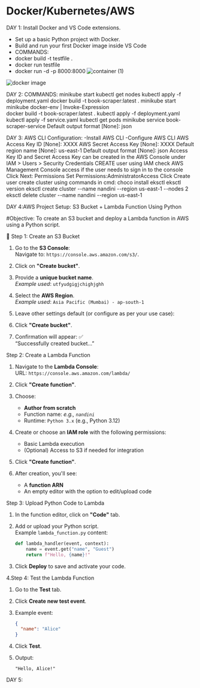 # Docker/Kubernetes/AWS
DAY 1:
Install Docker and VS Code extensions.
- Set up a basic Python project with Docker.
- Build and run your first Docker image inside VS Code
- COMMANDS:
- docker build -t testfile .
- docker run testfile
- docker run -d -p 8000:8000
![container (1)](https://github.com/user-attachments/assets/3b9b5b49-417f-484a-9f89-53cb34a58040)







![docker image](https://github.com/user-attachments/assets/d25e5b5c-78a2-4f94-ae41-e55ac2158965)



DAY 2:
COMMANDS:
minikube start
kubectl get nodes
kubectl apply -f deployment.yaml
docker build -t book-scraper:latest .
minikube start
minikube docker-env | Invoke-Expression  
docker build -t book-scraper:latest .
kubectl apply -f deployment.yaml
kubectl apply -f service.yaml
kubectl get pods
minikube service book-scraper-service 
Default output format [None]: json



DAY 3:
AWS CLI Configuration:
-Install AWS CLI
-Configure AWS CLI
AWS Access Key ID [None]: XXXX
AWS Secret Access Key [None]: XXXX
Default region name [None]:  us-east-1
Default output format [None]: json
Access Key ID and Secret Access Key can be created in the AWS Console under IAM > Users > Security Credentials
CREATE user using IAM
check AWS Management Console access if the user needs to sign in to the console
Click Next: Permissions
Set Permissions:AdministratorAccess
Click Create user
create cluster using commands in cmd:
choco install eksctl
eksctl version
eksctl create cluster --name nandini --region us-east-1 --nodes 2
eksctl delete cluster --name nandini --region us-east-1


DAY 4:AWS Project Setup: S3 Bucket + Lambda Function Using Python

#Objective:
To create an S3 bucket and deploy a Lambda function in AWS using a Python script.

📁 Step 1: Create an S3 Bucket

1. Go to the **S3 Console**:  
   Navigate to: `https://console.aws.amazon.com/s3/`.

2. Click on **"Create bucket"**.

3. Provide a **unique bucket name**.  
   _Example used_: `utfyudgigjchighjghh`

4. Select the **AWS Region**.  
   _Example used_: `Asia Pacific (Mumbai) - ap-south-1`

5. Leave other settings default (or configure as per your use case):
  
6. Click **"Create bucket"**.

7. Confirmation will appear: ✅  
   “Successfully created bucket…”

Step 2: Create a Lambda Function

1. Navigate to the **Lambda Console**:  
   URL: `https://console.aws.amazon.com/lambda/`

2. Click **"Create function"**.

3. Choose:
   - **Author from scratch**
   - Function name: _e.g., `nandini`_
   - Runtime: `Python 3.x` (e.g., Python 3.12)

4. Create or choose an **IAM role** with the following permissions:
   - Basic Lambda execution
   - (Optional) Access to S3 if needed for integration

5. Click **"Create function"**.

6. After creation, you'll see:
   - A **function ARN**
   - An empty editor with the option to edit/upload code

Step 3: Upload Python Code to Lambda

1. In the function editor, click on **"Code"** tab.

2. Add or upload your Python script.  
   Example `lambda_function.py` content:

   ```python
   def lambda_handler(event, context):
       name = event.get("name", "Guest")
       return f"Hello, {name}!"
   ```

3. Click **Deploy** to save and activate your code.
   
4.Step 4: Test the Lambda Function

1. Go to the **Test** tab.

2. Click **Create new test event**.

3. Example event:

   ```json
   {
     "name": "Alice"
   }
   ```

4. Click **Test**.

5. Output:
   ```
   "Hello, Alice!"
   ```



DAY 5:










